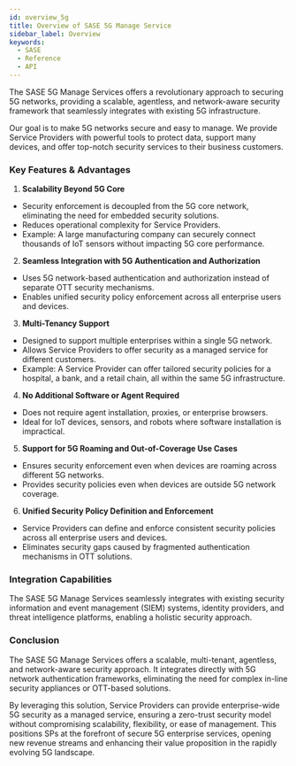 ```yaml
---
id: overview_5g
title: Overview of SASE 5G Manage Service
sidebar_label: Overview
keywords:
  - SASE
  - Reference
  - API
---
```


The SASE 5G Manage Services offers a revolutionary approach to securing 5G networks, providing a scalable, agentless, and network-aware security framework that seamlessly integrates with existing 5G infrastructure.

Our goal is to make 5G networks secure and easy to manage. We provide Service Providers with powerful tools to protect data, support many devices, and offer top-notch security services to their business customers.

### Key Features & Advantages

1.  **Scalability Beyond 5G Core**
- Security enforcement is decoupled from the 5G core network, eliminating the need for embedded security solutions.
- Reduces operational complexity for Service Providers.
- Example: A large manufacturing company can securely connect thousands of IoT sensors without impacting 5G core performance.

2.  **Seamless Integration with 5G Authentication and Authorization**
* Uses 5G network-based authentication and authorization instead of separate OTT security mechanisms.
* Enables unified security policy enforcement across all enterprise users and devices.

3.  **Multi-Tenancy Support**
* Designed to support multiple enterprises within a single 5G network.
* Allows Service Providers to offer security as a managed service for different customers.
* Example: A Service Provider can offer tailored security policies for a hospital, a bank, and a retail chain, all within the same 5G infrastructure.

4.  **No Additional Software or Agent Required**
* Does not require agent installation, proxies, or enterprise browsers.
* Ideal for IoT devices, sensors, and robots where software installation is impractical.

5.  **Support for 5G Roaming and Out-of-Coverage Use Cases**
* Ensures security enforcement even when devices are roaming across different 5G networks.
* Provides security policies even when devices are outside 5G network coverage.

6.  **Unified Security Policy Definition and Enforcement**
* Service Providers can define and enforce consistent security policies across all enterprise users and devices.
* Eliminates security gaps caused by fragmented authentication mechanisms in OTT solutions.

### Integration Capabilities
The SASE 5G Manage Services seamlessly integrates with existing security information and event management (SIEM) systems, identity providers, and threat intelligence platforms, enabling a holistic security approach.

### Conclusion
The SASE 5G Manage Services offers a scalable, multi-tenant, agentless, and network-aware security approach. It integrates directly with 5G network authentication frameworks, eliminating the need for complex in-line security appliances or OTT-based solutions.

By leveraging this solution, Service Providers can provide enterprise-wide 5G security as a managed service, ensuring a zero-trust security model without compromising scalability, flexibility, or ease of management. This positions SPs at the forefront of secure 5G enterprise services, opening new revenue streams and enhancing their value proposition in the rapidly evolving 5G landscape.